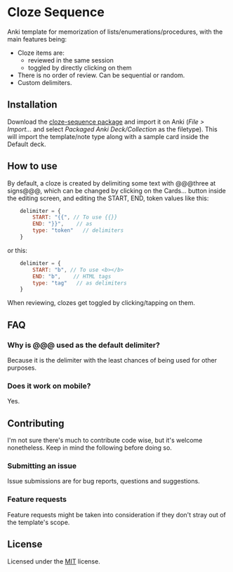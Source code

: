 # Cloze Sequence

Anki template for memorization of lists/enumerations/procedures, with the main features being:

- Cloze items are:
  - reviewed in the same session
  - toggled by directly clicking on them
- There is no order of review. Can be sequential or random.
- Custom delimiters.

## Installation

Download the [cloze-sequence package](cloze-sequence.apkg) and import it on Anki (*File > Import...* and select *Packaged Anki Deck/Collection* as the filetype). This will import the template/note type along with a sample card inside the Default deck.

## How to use

By default, a cloze is created by delimiting some text with @@@three at signs@@@, which can be changed by clicking on the Cards... button inside the editing screen, and editing the START, END, token values like this:

```JavaScript
    delimiter = {
        START: "{{", // To use {{}}
        END: "}}",    // as
        type: "token"   // delimiters
    }
```
    
or this:

```JavaScript
    delimiter = {
        START: "b", // To use <b></b>
        END: "b",    // HTML tags
        type: "tag"   // as delimiters
    }
```
When reviewing, clozes get toggled by clicking/tapping on them.

## FAQ

### Why is @@@ used as the default delimiter?

Because it is the delimiter with the least chances of being used for other purposes.

### Does it work on mobile?

Yes.

## Contributing

I'm not sure there's much to contribute code wise, but it's welcome nonetheless. Keep in mind the following before doing so.

### Submitting an issue

Issue submissions are for bug reports, questions and suggestions.

### Feature requests

Feature requests might be taken into consideration if they don't stray out of the template's scope.

## License

Licensed under the [MIT](LICENSE) license.
